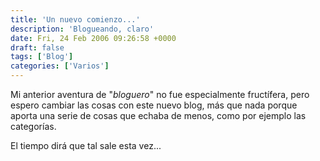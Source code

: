 ```yaml
---
title: 'Un nuevo comienzo...'
description: 'Blogueando, claro'
date: Fri, 24 Feb 2006 09:26:58 +0000
draft: false
tags: ['Blog']
categories: ['Varios']
---
```


Mi anterior aventura de "_bloguero_" no fue especialmente fructífera, pero espero cambiar las cosas con este nuevo blog, más que nada porque aporta una serie de cosas que echaba de menos, como por ejemplo las categorías.

El tiempo dirá que tal sale esta vez...